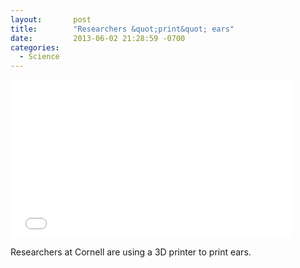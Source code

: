 ```yaml
---
layout:       post
title:        "Researchers &quot;print&quot; ears"
date:         2013-06-02 21:28:59 -0700
categories:
  - Science
---
```


<iframe class="embedly-embed" src="//cdn.embedly.com/widgets/media.html?src=https%3A%2F%2Fwww.youtube.com%2Fembed%2F-RgI_bcETkM%3Ffeature%3Doembed&url=https%3A%2F%2Fwww.youtube.com%2Fwatch%3Fv%3D-RgI_bcETkM&image=https%3A%2F%2Fi.ytimg.com%2Fvi%2F-RgI_bcETkM%2Fhqdefault.jpg&key=d815972c91e546edb5d2d02e509f8b1c&type=text%2Fhtml&schema=youtube" width="450" height="253" scrolling="no" frameborder="0" allowfullscreen></iframe>

Researchers at Cornell are using a 3D printer to print ears.

